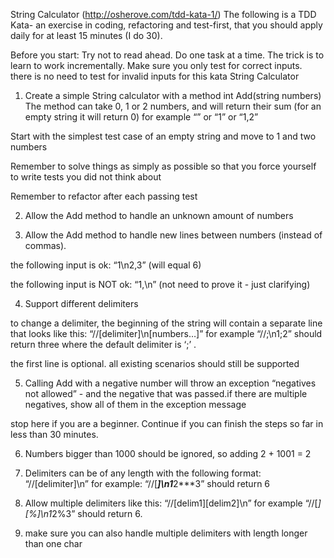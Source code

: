 String Calculator (http://osherove.com/tdd-kata-1/)
The following is a TDD Kata- an exercise in coding, refactoring and test-first, that you should apply daily for at least 15 minutes (I do 30).

Before you start: 
Try not to read ahead.
Do one task at a time. The trick is to learn to work incrementally.
Make sure you only test for correct inputs. there is no need to test for invalid inputs for this kata
String Calculator

1. Create a simple String calculator with a method int Add(string numbers)
The method can take 0, 1 or 2 numbers, and will return their sum (for an empty string it will return 0) for example “” or “1” or “1,2”

Start with the simplest test case of an empty string and move to 1 and two numbers

Remember to solve things as simply as possible so that you force yourself to write tests you did not think about

Remember to refactor after each passing test

2. Allow the Add method to handle an unknown amount of numbers

3. Allow the Add method to handle new lines between numbers (instead of commas).

the following input is ok:  “1\n2,3”  (will equal 6)

the following input is NOT ok:  “1,\n” (not need to prove it - just clarifying)

4. Support different delimiters

to change a delimiter, the beginning of the string will contain a separate line that looks like this:   “//[delimiter]\n[numbers…]” for example “//;\n1;2” should return three where the default delimiter is ‘;’ .

the first line is optional. all existing scenarios should still be supported

5. Calling Add with a negative number will throw an exception “negatives not allowed” - and the negative that was passed.if there are multiple negatives, show all of them in the exception message

stop here if you are a beginner. Continue if you can finish the steps so far in less than 30 minutes.

6. Numbers bigger than 1000 should be ignored, so adding 2 + 1001  = 2

7. Delimiters can be of any length with the following format:  “//[delimiter]\n” for example: “//[***]\n1***2***3” should return 6

8. Allow multiple delimiters like this:  “//[delim1][delim2]\n” for example “//[*][%]\n1*2%3” should return 6.

9. make sure you can also handle multiple delimiters with length longer than one char


